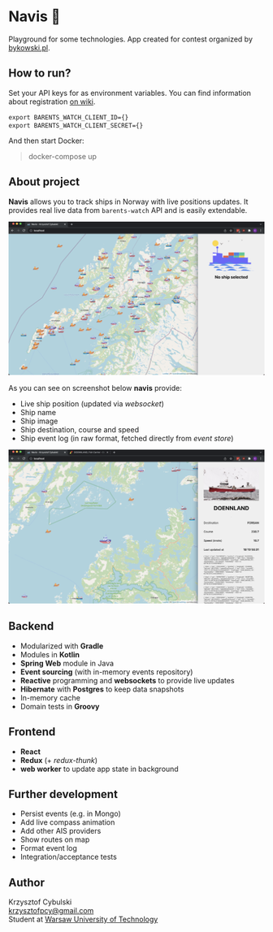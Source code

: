 # Navis 🚢

Playground for some technologies. App created for contest organized by [bykowski.pl](https://bykowski.pl/wez-udzial-w-konkursie-programistycznym-monitorowanie-jednostek-morskich/).

## How to run?

Set your API keys for as environment variables. 
You can find information about registration [on wiki](https://wiki.barentswatch.net/display/BO/Application+registration+and+authentication).

```
export BARENTS_WATCH_CLIENT_ID={}
export BARENTS_WATCH_CLIENT_SECRET={}
```

And then start Docker:

> docker-compose up

## About project

**Navis** allows you to track ships in Norway with live positions updates.
It provides real live data from `barents-watch` API and is easily extendable.

![no ship selected](public/not_selected.png)

As you can see on screenshot below **navis** provide:
* Live ship position (updated via _websocket_)
* Ship name
* Ship image
* Ship destination, course and speed
* Ship event log (in raw format, fetched directly from _event store_)

![ship selected](public/selected.png)

## Backend

* Modularized with **Gradle**
* Modules in **Kotlin**
* **Spring Web** module in Java
* **Event sourcing** (with in-memory events repository)
* **Reactive** programming and **websockets** to provide live updates
* **Hibernate** with **Postgres** to keep data snapshots
* In-memory cache
* Domain tests in **Groovy**

## Frontend

* **React**
* **Redux** (+ _redux-thunk_)
* **web worker** to update app state in background

## Further development

* Persist events (e.g. in Mongo)
* Add live compass animation
* Add other AIS providers
* Show routes on map
* Format event log
* Integration/acceptance tests

## Author

Krzysztof Cybulski  
krzysztofpcy@gmail.com  
Student at [Warsaw University of Technology](https://www.pw.edu.pl/)
